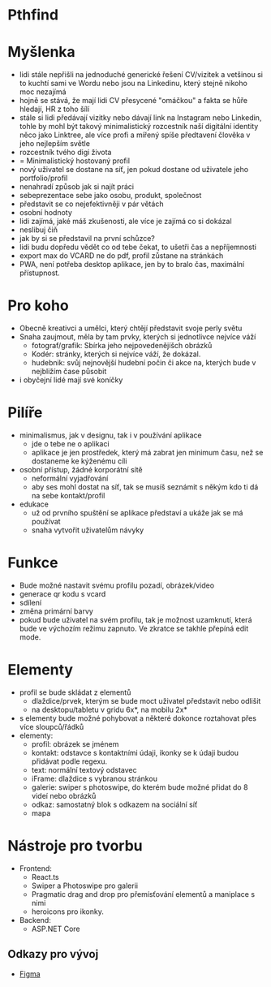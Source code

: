 # Pthfind

# Myšlenka
- lidi stále nepřišli na jednoduché generické řešení CV/vizitek a vetšinou si to kuchtí sami ve Wordu nebo jsou na Linkedinu, který stejně nikoho moc nezajímá
- hojně se stává, že mají lidi CV přesycené "omáčkou" a fakta se hůře hledají, HR z toho šílí
- stále si lidi předávají vizitky nebo dávají link na Instagram nebo Linkedin, tohle by mohl být takový minimalistický rozcestník naší digitální identity něco jako Linktree, ale více profi a mířený spíše předtavení člověka v jeho nejlepším světle
- rozcestník tvého digi života
- \= Minimalistický hostovaný profil
- nový uživatel se dostane na síť, jen pokud dostane od uživatele jeho portfolio/profil
- nenahradí způsob jak si najít práci
- sebeprezentace sebe jako osobu, produkt, společnost
- představit se co nejefektivněji v pár větách
- osobní hodnoty
- lidi zajímá, jaké máš zkušenosti, ale více je zajímá co si dokázal
- neslibuj čiň
- jak by si se představil na první schůzce?
- lidi budu dopředu vědět co od tebe čekat, to ušetři čas a nepříjemnosti
- export max do VCARD ne do pdf, profil zůstane na stránkách
- PWA, není potřeba desktop aplikace, jen by to bralo čas, maximální přístupnost.
# Pro koho
- Obecně kreativci a umělci, který chtějí představit svoje perly světu
- Snaha zaujmout, měla by tam prvky, kterých si jednotlivce nejvíce váží
	- fotograf/grafik: Sbírka jeho nejpovedenějíšch obrázků
	- Kodér: stránky, kterých si nejvíce váží, že dokázal.
	- hudebnik: svůj nejnovější hudební počin či akce na, kterých bude v nejbližím čase působit
- i obyčejní lidé mají své koníčky
# Pilíře
- minimalismus, jak v designu, tak i v používání aplikace
	- jde o tebe ne o aplikaci
	- aplikace je jen prostředek, který má zabrat jen minimum času, než se dostaneme ke kýženému cíli
- osobní přístup, žádné korporátní sítě
	- neformální vyjadřování
	- aby ses mohl dostat na síť, tak se musíš seznámit s někým kdo ti dá na sebe kontakt/profil
- edukace
	- už od prvního spuštění se aplikace představí a ukáže jak se má používat
	- snaha vytvořit uživatelům návyky
# Funkce
- Bude možné nastavit svému profilu pozadí, obrázek/video
- generace qr kodu s vcard
- sdílení
- změna primární barvy
- pokud bude uživatel na svém profilu, tak je možnost uzamknutí, která bude ve výchozím režimu zapnuto. Ve zkratce se takhle přepíná edit mode.
# Elementy
- profil se bude skládat z elementů
	- dlaždice/prvek, kterým se bude moct uživatel představit nebo odlišit
	- na desktopu/tabletu v gridu 6x*, na mobilu 2x*
- s elementy bude možné pohybovat a některé dokonce roztahovat přes více sloupců/řádků
- elementy: 
	- profil: obrázek se jménem
	- kontakt: odstavce s kontaktními údaji, ikonky se k údaji budou přidávat podle regexu.
	- text: normální textový odstavec
	- iFrame: dlaždice s vybranou stránkou
	- galerie: swiper s photoswipe, do kterém bude možné přidat do 8 videí nebo obrázků
	- odkaz: samostatný blok s odkazem na sociální síť
	- mapa
# Nástroje pro tvorbu
- Frontend:
	- React.ts
	- Swiper a Photoswipe pro galerii
	- Pragmatic drag and drop pro přemísťování elementů a maniplace s nimi
	- heroicons pro ikonky.
- Backend:
    - ASP.NET Core

## Odkazy pro vývoj

- [Figma](https://www.figma.com/file/FNIubqs15CI6uT6EClqgkX/Pthfind?type=design&node-id=0%3A1&mode=design&t=0Nose62vSZgYsUG9-1)